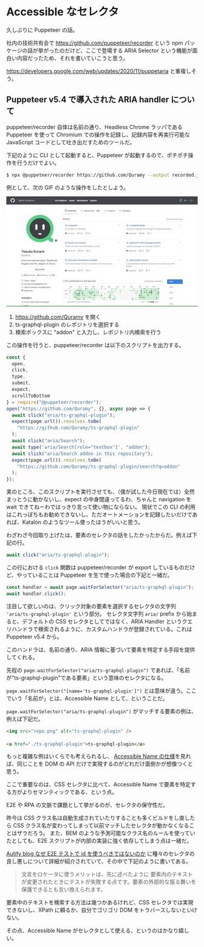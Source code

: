# Accessible なセレクタ

久しぶりに Puppeteer の話。

社内の技術共有会で https://github.com/puppeteer/recorder という npm パッケージの話が挙がったのだけど、ここで登場する ARIA Selector という機能が面白い内容だったため、それを書いていこうと思う。

https://developers.google.com/web/updates/2020/11/puppetaria と重複しそう。

## Puppeteer v5.4 で導入された ARIA handler について

puppeteer/recorder 自体は名前の通り、Headless Chrome ラッパである Puppeteer を使って Chromium での操作を記録し、記録内容を再実行可能な JavaScript コードとして吐き出だすためのツールだ。

下記のように CLI として起動すると、Puppeteer が起動するので、ポチポチ操作を行うだけでよい。

```sh
$ npx @puppeteer/recorder https://github.com/Quramy --output recorded.js
```

例として、次の GIF のような操作をしたとしよう。

![Recording GitHub navigation](recording_github.gif)

1. https://github.com/Quramy を開く
1. ts-graphql-plugin のレポジトリを選択する
1. 検索ボックスに "addon" と入力し、レポジトリ内検索を行う

この操作を行うと、puppeteer/recorder は以下のスクリプトを出力する。

```js
const {
  open,
  click,
  type,
  submit,
  expect,
  scrollToBottom
} = require("@puppeteer/recorder");
open("https://github.com/Quramy", {}, async page => {
  await click("aria/ts-graphql-plugin");
  expect(page.url()).resolves.toBe(
    "https://github.com/Quramy/ts-graphql-plugin"
  );
  await click("aria/Search");
  await type('aria/Search[role="textbox"]', "addon");
  await click("aria/Search addon in this repository");
  expect(page.url()).resolves.toBe(
    "https://github.com/Quramy/ts-graphql-plugin/search?q=addon"
  );
});
```

実のところ、このスクリプトを実行させても、（僕が試した今日現在では）全然まっとうに動かないし、expect の中身間違ってるわ、ちゃんと navigation を wait できてねーわではっきり言って使い物にならない。
現状でこの CLI の利用はこれっぽちもお勧めできないし、ただオートメーションを記録したいだけであれば、Katalon のようなツール使ったほうがいいと思う。

わざわざ今回取り上げたは、要素のセレクタの話をしたかったからだ。例えば下記の行。

```js
await click("aria/ts-graphql-plugin");
```

この行における `click` 関数は puppeteer/recorder が export しているものだけど、やっていることは Puppeteer を生で使った場合の下記と一緒だ。

```js
const handler = await page.waitForSelector("aria/ts-graphql-plugin");
await handler.click();
```

注目して欲しいのは、クリック対象の要素を選択するセレクタの文字列 `'aria/ts-graphql-plugin'` という部分。
セレクタ文字列 `aria/` prefix から始まると、デフォルトの CSS セレクタとしてではなく、ARIA Handler というクエリハンドラで検索されるように、カスタムハンドラが登録されている。これは Puppeteer v5.4 から。

このハンドラは、名前の通り、ARIA 情報に基づいて要素を特定する手段を提供してくれる。

先程の `page.waitForSelector("aria/ts-graphql-plugin")` であれば、「名前が"ts-graphql-plugin"である要素」という意味のセレクタになる。

`page.waitForSelector("[name='ts-graphql-plugin']")` とは意味が違う。ここでいう「名前が」とは、Accessible Name として、ということだ。

`page.waitForSelector("aria/ts-graphql-plugin")` がマッチする要素の例は、例えば下記だ。

```html
<img src="repo.png" alt="ts-graphql-plugin" />

<a href="./ts-graphql-plugin">ts-graphql-plugin</a>
```

もっと複雑な例はいくらでも考えられるし、 [Accessible Name の仕様](https://www.w3.org/TR/accname-1.1/#mapping_additional_nd_te)を見れば、同じことを DOM の API だけで実現するのがどれだけ面倒かが想像つくと思う。

ここで重要なのは、CSS セレクタに比べて、Accessible Name で要素を特定する方がよりセマンティックである、という点。

E2E や RPA の文脈で課題として挙がるのが、セレクタの保守性だ。

昨今は CSS クラス名は自動生成されていたりすることも多くビルドをし直したら CSS クラス名が変わってしまって以前マッチしたセレクタが動かなくなることはザラだろう。
また、BEM のような予測可能なクラス名のルールを使っていたとしても、E2E スクリプトが内部の実装に強く依存してしまう点は一緒だ。

[Autify blog なぜ E2E テストで id を使うべきではないのか](https://blog.autify.com/ja/why-id-should-not-be-used) に種々のセレクタの良し悪しについて詳細が紹介されていて、その中で下記のように書いてある。

> 文言をロケータに使うメリットは、先に述べたように 要素内のテキストが変更されたときにテストが失敗する点です。要素の外部的な振る舞いを保護できるとも言い換えられます。

要素中のテキストを検索する方法は幾つかあるけれど、CSS セレクタでは実現できないし、XPath に頼るか、自分でゴリゴリ DOM をトラバースしないといけない。

その点、Accessible Name がセレクタとして使える、というのはかなり嬉しい。
